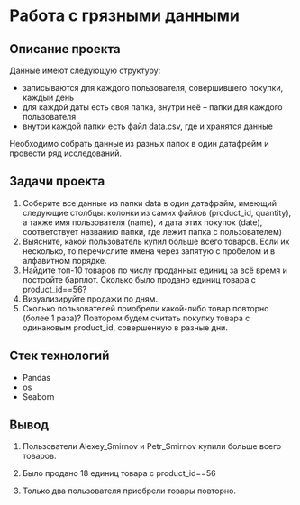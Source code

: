 # Работа с грязными данными

## Описание проекта
Данные имеют следующую структуру:

* записываются для каждого пользователя, совершившего покупки, каждый день
* для каждой даты есть своя папка, внутри неё – папки для каждого пользователя
* внутри каждой папки есть файл data.csv, где и хранятся данные

Необходимо собрать данные из разных папок в один датафрейм и провести ряд исследований.


## Задачи проекта

1. Соберите все данные из папки data в один датафрэйм, имеющий следующие столбцы: колонки из самих файлов (product_id, quantity), а также имя пользователя (name), и дата этих покупок (date), соответствует названию папки, где лежит папка с пользователем)
2. Выясните, какой пользователь купил больше всего товаров. Если их несколько, то перечислите имена через запятую с пробелом и в алфавитном порядке.
3. Найдите топ-10 товаров по числу проданных единиц за всё время и постройте барплот. Сколько было продано единиц товара с product_id==56?
4. Визуализируйте продажи по дням.
5. Сколько пользователей приобрели какой-либо товар повторно (более 1 раза)? Повтором будем считать покупку товара с одинаковым product_id, совершенную в разные дни. 

## Стек технологий
* Pandas
* os
* Seaborn


## Вывод

1. Пользователи Alexey_Smirnov и Petr_Smirnov купили больше всего товаров.

2. Было продано 18 единиц  товара с product_id==56

3. Только два пользователя приобрели товары повторно.